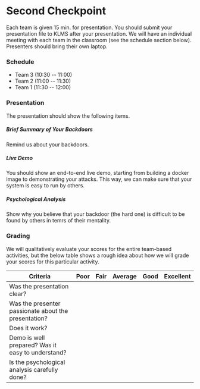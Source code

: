 # Second Checkpoint

Each team is given 15 min. for presentation. You should submit your presentation
file to KLMS after your presentation. We will have an individual meeting with
each team in the classroom (see the schedule section below). Presenters should
bring their own laptop.

### Schedule

- Team 3 (10:30 -- 11:00)
- Team 2 (11:00 -- 11:30)
- Team 1 (11:30 -- 12:00)

### Presentation

The presentation should show the following items.

##### Brief Summary of Your Backdoors

Remind us about your backdoors.

##### Live Demo

You should show an end-to-end live demo, starting from building a docker image
to demonstrating your attacks. This way, we can make sure that your system is
easy to run by others.

##### Psychological Analysis

Show why you believe that your backdoor (the hard one) is difficult to be found
by others in temrs of their mentality.

### Grading

We will qualitatively evaluate your scores for the entire team-based activities,
but the below table shows a rough idea about how we will grade your scores for
this particular activity.

| **Criteria**                                         | Poor | Fair | Average | Good | Excellent |
|------------------------------------------------------|------|------|---------|------|-----------|
| Was the presentation clear?                          |      |      |         |      |           |
| Was the presenter passionate about the presentation? |      |      |         |      |           |
| Does it work?                                        |      |      |         |      |           |
| Demo is well prepared? Was it easy to understand?    |      |      |         |      |           |
| Is the psychological analysis carefully done?        |      |      |         |      |           |
